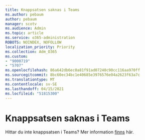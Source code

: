 ```yaml
---
title: Knappsatsen saknas i Teams
ms.author: pebaum
author: pebaum
manager: scotv
ms.audience: Admin
ms.topic: article
ms.service: o365-administration
ROBOTS: NOINDEX, NOFOLLOW
localization_priority: Priority
ms.collection: Adm_O365
ms.custom:
- "9000719"
- "5707"
ms.openlocfilehash: 86a642db6ec0a81f91ad07240c90cc116aa970ff
ms.sourcegitcommit: 8bc60ec34bc1e40685e3976576e04a2623f63a7c
ms.translationtype: MT
ms.contentlocale: sv-SE
ms.lasthandoff: 04/15/2021
ms.locfileid: "51815300"
---
```

# <a name="dial-pad-missing-from-teams"></a>Knappsatsen saknas i Teams

Hittar du inte knappsatsen i Teams? Mer information [finns](https://docs.microsoft.com/alchemyinsights/teams-voice-dial-pad-missing) här.

